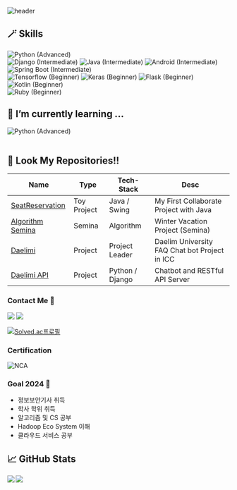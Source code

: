 ![header](https://capsule-render.vercel.app/api?type=waving&color=0:FFEBCD,100:7FFFD4&height=300&section=header&text=Life%20is%20Journey!&fontSize=90&animation=fadeIn&fontAlignY=38&desc=Hod0ri's%20GitHub%20Profile&descAlignY=51&descAlign=62)

## 🪄 Skills
   ![Python (Advanced)](https://img.shields.io/badge/python-Advanced-gold?style=for-the-badge&logo=python)  
   ![Django (Intermediate)](https://img.shields.io/badge/Django-intermediate-silver?style=for-the-badge&logo=Django)
   ![Java (Intermediate)](https://img.shields.io/badge/Java-intermediate-silver?style=for-the-badge&logo=Java)
   ![Android (Intermediate)](https://img.shields.io/badge/Android-intermediate-silver?style=for-the-badge&logo=Android)  
   ![Spring Boot (Intermediate)](https://img.shields.io/badge/SpringBoot-intermediate-silver?style=for-the-badge&logo=SpringBoot)  
   ![Tensorflow (Beginner)](https://img.shields.io/badge/Tensorflow-Beginner-green?style=for-the-badge&logo=Tensorflow)
   ![Keras (Beginner)](https://img.shields.io/badge/Keras-Beginner-green?style=for-the-badge&logo=Keras)
   ![Flask (Beginner)](https://img.shields.io/badge/Flask-Beginner-green?style=for-the-badge&logo=Flask)
   ![Kotlin (Beginner)](https://img.shields.io/badge/Kotlin-Beginner-green?style=for-the-badge&logo=Kotlin)  
   ![Ruby (Beginner)](https://img.shields.io/badge/Ruby-Beginner-green?style=for-the-badge&logo=Ruby)
   <br />
   
## 🌱 I’m currently learning ...
![Python (Advanced)](https://img.shields.io/badge/python-Advanced-gold?style=for-the-badge&logo=python)  
   <br />
   
## 🙋 Look My Repositories!!
|Name|Type|Tech-Stack|Desc|
|---|---|---|---|
|[SeatReservation](https://github.com/Hod0ri/SeatReservation)|Toy Project|Java / Swing|My First Collaborate Project with Java|
|[Algorithm Semina](https://github.com/Hod0ri/Algorithm_Semina)|Semina|Algorithm|Winter Vacation Project (Semina)|
|[Daelimi](https://github.com/DaelimICC/Daelimi)|Project|Project Leader|Daelim University FAQ Chat bot Project in ICC|
|[Daelimi API](https://github.com/DaelimICC/Daelimi_API)|Project|Python / Django|Chatbot and RESTful API Server|

### Contact Me 👋
<img src="https://img.shields.io/badge/Discord-5865F2?style=flat-square&logo=Discord&logoColor=white"/></a>
<a href="https://open.kakao.com/o/srQJ5hEd"><img src="https://img.shields.io/badge/Kakao_Talk-FFCD00?style=flat-square&logo=KakaoTalk&logoColor=brown&link=https://open.kakao.com/o/srQJ5hEd"/></a>

[![Solved.ac프로필](http://mazassumnida.wtf/api/v2/generate_badge?boj=jhd0238)](https://solved.ac/jhd0238)  

### Certification
![NCA](https://github.com/Hod0ri/Hod0ri/assets/65306839/6926460e-52f4-4184-9f4c-2b679f89d09d)


 
### Goal 2024 🐉
- 정보보안기사 취득
- 학사 학위 취득
- 알고리즘 및 CS 공부
- Hadoop Eco System 이해
- 클라우드 서비스 공부

## 📈 GitHub Stats
<img align="left" src="https://github-readme-stats.vercel.app/api?username=Hod0ri&&layout=compact&count_private=true&show_icons=true&hide_border=true&card_width=200&include_all_commits=true&bg_color=0D1117&title_color=AEF71D&text_color=AEF71D&icon_color=FFFFFF"/>  
<img align="left" src="https://github-readme-stats.vercel.app/api/top-langs/?username=Hod0ri&layout=compact&hide_border=true&card_width=600&bg_color=0D1117&title_color=FFFFFF&text_color=FFFFFF&icon_color=FFFFFF"/>  
 <br />
